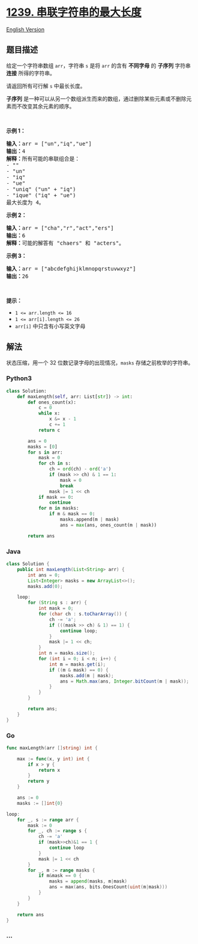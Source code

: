 # [1239. 串联字符串的最大长度](https://leetcode.cn/problems/maximum-length-of-a-concatenated-string-with-unique-characters)

[English Version](/solution/1200-1299/1239.Maximum%20Length%20of%20a%20Concatenated%20String%20with%20Unique%20Characters/README_EN.md)

## 题目描述

<!-- 这里写题目描述 -->

<p>给定一个字符串数组 <code>arr</code>，字符串 <code>s</code> 是将 <code>arr</code>&nbsp;的含有 <strong>不同字母</strong> 的&nbsp;<strong>子序列</strong> 字符串 <strong>连接</strong> 所得的字符串。</p>

<p>请返回所有可行解 <code>s</code> 中最长长度。</p>

<p><strong>子序列</strong> 是一种可以从另一个数组派生而来的数组，通过删除某些元素或不删除元素而不改变其余元素的顺序。</p>

<p>&nbsp;</p>

<p><strong>示例 1：</strong></p>

<pre>
<strong>输入：</strong>arr = ["un","iq","ue"]
<strong>输出：</strong>4
<strong>解释：</strong>所有可能的串联组合是：
- ""
- "un"
- "iq"
- "ue"
- "uniq" ("un" + "iq")
- "ique" ("iq" + "ue")
最大长度为 4。
</pre>

<p><strong>示例 2：</strong></p>

<pre>
<strong>输入：</strong>arr = ["cha","r","act","ers"]
<strong>输出：</strong>6
<strong>解释：</strong>可能的解答有 "chaers" 和 "acters"。
</pre>

<p><strong>示例 3：</strong></p>

<pre>
<strong>输入：</strong>arr = ["abcdefghijklmnopqrstuvwxyz"]
<strong>输出：</strong>26
</pre>

<p>&nbsp;</p>

<p><strong>提示：</strong></p>

<ul>
	<li><code>1 &lt;= arr.length &lt;= 16</code></li>
	<li><code>1 &lt;= arr[i].length &lt;= 26</code></li>
	<li><code>arr[i]</code>&nbsp;中只含有小写英文字母</li>
</ul>

## 解法

<!-- 这里可写通用的实现逻辑 -->

状态压缩，用一个 32 位数记录字母的出现情况，`masks` 存储之前枚举的字符串。

<!-- tabs:start -->

### **Python3**

<!-- 这里可写当前语言的特殊实现逻辑 -->

```python
class Solution:
    def maxLength(self, arr: List[str]) -> int:
        def ones_count(x):
            c = 0
            while x:
                x &= x - 1
                c += 1
            return c

        ans = 0
        masks = [0]
        for s in arr:
            mask = 0
            for ch in s:
                ch = ord(ch) - ord('a')
                if (mask >> ch) & 1 == 1:
                    mask = 0
                    break
                mask |= 1 << ch
            if mask == 0:
                continue
            for m in masks:
                if m & mask == 0:
                    masks.append(m | mask)
                    ans = max(ans, ones_count(m | mask))

        return ans
```

### **Java**

<!-- 这里可写当前语言的特殊实现逻辑 -->

```java
class Solution {
    public int maxLength(List<String> arr) {
        int ans = 0;
        List<Integer> masks = new ArrayList<>();
        masks.add(0);

    loop:
        for (String s : arr) {
            int mask = 0;
            for (char ch : s.toCharArray()) {
                ch -= 'a';
                if (((mask >> ch) & 1) == 1) {
                    continue loop;
                }
                mask |= 1 << ch;
            }
            int n = masks.size();
            for (int i = 0; i < n; i++) {
                int m = masks.get(i);
                if ((m & mask) == 0) {
                    masks.add(m | mask);
                    ans = Math.max(ans, Integer.bitCount(m | mask));
                }
            }
        }

        return ans;
    }
}
```

### **Go**

```go
func maxLength(arr []string) int {

	max := func(x, y int) int {
		if x > y {
			return x
		}
		return y
	}

	ans := 0
	masks := []int{0}

loop:
	for _, s := range arr {
		mask := 0
		for _, ch := range s {
			ch -= 'a'
			if (mask>>ch)&1 == 1 {
				continue loop
			}
			mask |= 1 << ch
		}
		for _, m := range masks {
			if m&mask == 0 {
				masks = append(masks, m|mask)
				ans = max(ans, bits.OnesCount(uint(m|mask)))
			}
		}
	}

	return ans
}
```

### **...**

```

```

<!-- tabs:end -->
